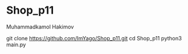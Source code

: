 # Shop_p11
Muhammadkamol Hakimov

git clone https://github.com/ImYago/Shop_p11.git
cd Shop_p11
python3 main.py
